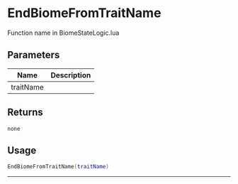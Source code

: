 # EndBiomeFromTraitName

Function name in BiomeStateLogic.lua

## Parameters

| Name      | Description |
| --------- | ----------- |
| traitName |             |

## Returns

`none`

## Usage

```lua
EndBiomeFromTraitName(traitName)
```

---
